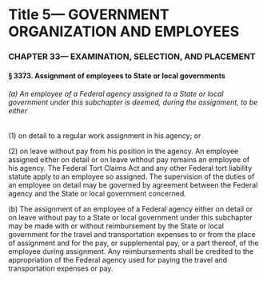 
# Title 5— GOVERNMENT ORGANIZATION AND EMPLOYEES
### CHAPTER 33— EXAMINATION, SELECTION, AND PLACEMENT
#### § 3373. Assignment of employees to State or local governments
###### (a) An employee of a Federal agency assigned to a State or local government under this subchapter is deemed, during the assignment, to be either

(1) on detail to a regular work assignment in his agency; or

(2) on leave without pay from his position in the agency. An employee assigned either on detail or on leave without pay remains an employee of his agency. The Federal Tort Claims Act and any other Federal tort liability statute apply to an employee so assigned. The supervision of the duties of an employee on detail may be governed by agreement between the Federal agency and the State or local government concerned.

(b) The assignment of an employee of a Federal agency either on detail or on leave without pay to a State or local government under this subchapter may be made with or without reimbursement by the State or local government for the travel and transportation expenses to or from the place of assignment and for the pay, or supplemental pay, or a part thereof, of the employee during assignment. Any reimbursements shall be credited to the appropriation of the Federal agency used for paying the travel and transportation expenses or pay.

